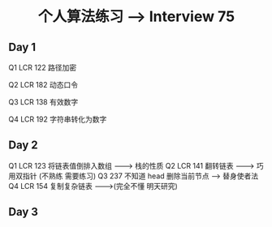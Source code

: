 <h1 align="center">个人算法练习 --> Interview 75</h1>

## Day 1

Q1 LCR 122 路径加密

Q2 LCR 182 动态口令

Q3 LCR 138 有效数字

Q4 LCR 192 字符串转化为数字

## Day 2

Q1 LCR 123 将链表值倒排入数组 ---> 栈的性质
Q2 LCR 141 翻转链表 ---> 巧用双指针 (不熟练 需要练习)
Q3 237 不知道 head 删除当前节点 --> 替身使者法
Q4 LCR 154 复制复杂链表 --->(完全不懂 明天研究)

## Day 3
